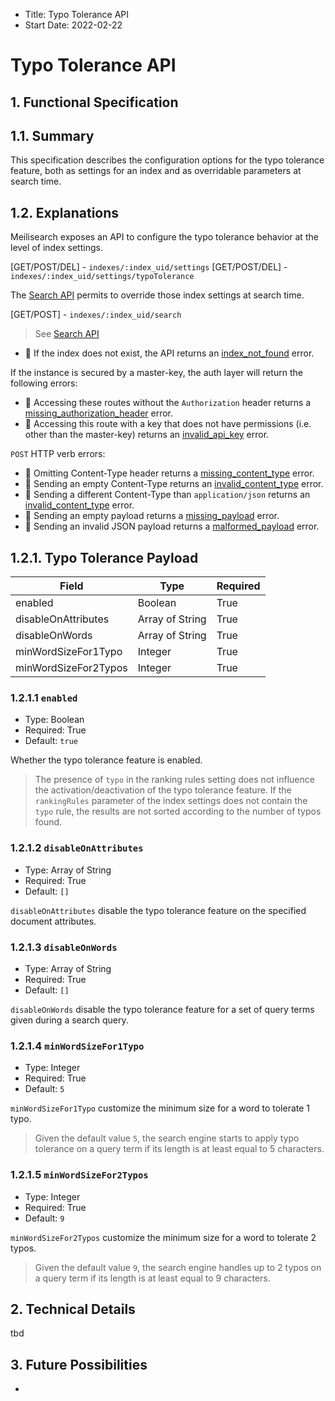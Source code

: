 - Title: Typo Tolerance API
- Start Date: 2022-02-22

# Typo Tolerance API

## 1. Functional Specification

## 1.1. Summary

This specification describes the configuration options for the typo tolerance feature, both as settings for an index and as overridable parameters at search time.

## 1.2. Explanations

Meilisearch exposes an API to configure the typo tolerance behavior at the level of index settings.

[GET/POST/DEL] - `indexes/:index_uid/settings`
[GET/POST/DEL] - `indexes/:index_uid/settings/typoTolerance`

The [Search API](0118-search-api.md) permits to override those index settings at search time.

[GET/POST] - `indexes/:index_uid/search`

> See [Search API](0118-search-api.md)

- 🔴 If the index does not exist, the API returns an [index_not_found](0061-error-format-and-definitions.md#index_not_found) error.

If the instance is secured by a master-key, the auth layer will return the following errors:

- 🔴 Accessing these routes without the `Authorization` header returns a [missing_authorization_header](0061-error-format-and-definitions.md#missing_authorization_header) error.
- 🔴 Accessing this route with a key that does not have permissions (i.e. other than the master-key) returns an [invalid_api_key](0061-error-format-and-definitions.md#invalid_api_key) error.

`POST` HTTP verb errors:

- 🔴 Omitting Content-Type header returns a [missing_content_type](0061-error-format-and-definitions.md#missing_content_type) error.
- 🔴 Sending an empty Content-Type returns an [invalid_content_type](0061-error-format-and-definitions.md#invalid_content_type) error.
- 🔴 Sending a different Content-Type than `application/json` returns an [invalid_content_type](0061-error-format-and-definitions.md#invalid_content_type) error.
- 🔴 Sending an empty payload returns a [missing_payload](0061-error-format-and-definitions.md#missing_payload) error.
- 🔴 Sending an invalid JSON payload returns a [malformed_payload](0061-error-format-and-definitions.md#malformed_payload) error.

## 1.2.1. Typo Tolerance Payload

| Field                | Type            | Required |
|----------------------|-----------------|----------|
| enabled              | Boolean         | True     |
| disableOnAttributes  | Array of String | True     |
| disableOnWords       | Array of String | True     |
| minWordSizeFor1Typo  | Integer         | True     |
| minWordSizeFor2Typos | Integer         | True     |

### 1.2.1.1 `enabled`

- Type: Boolean
- Required: True
- Default: `true`

Whether the typo tolerance feature is enabled.

> The presence of `typo` in the ranking rules setting does not influence the activation/deactivation of the typo tolerance feature. If the `rankingRules` parameter of the index settings does not contain the `typo` rule, the results are not sorted according to the number of typos found.

### 1.2.1.2 `disableOnAttributes`

- Type: Array of String
- Required: True
- Default: `[]`

`disableOnAttributes` disable the typo tolerance feature on the specified document attributes.

### 1.2.1.3 `disableOnWords`

- Type: Array of String
- Required: True
- Default: `[]`

`disableOnWords` disable the typo tolerance feature for a set of query terms given during a search query.

### 1.2.1.4 `minWordSizeFor1Typo`

- Type: Integer
- Required: True
- Default: `5`

`minWordSizeFor1Typo` customize the minimum size for a word to tolerate 1 typo.

> Given the default value `5`, the search engine starts to apply typo tolerance on a query term if its length is at least equal to 5 characters.

### 1.2.1.5 `minWordSizeFor2Typos`

- Type: Integer
- Required: True
- Default: `9`

`minWordSizeFor2Typos` customize the minimum size for a word to tolerate 2 typos.

> Given the default value `9`, the search engine handles up to 2 typos on a query term if its length is at least equal to 9 characters.

## 2. Technical Details
tbd

## 3. Future Possibilities
-